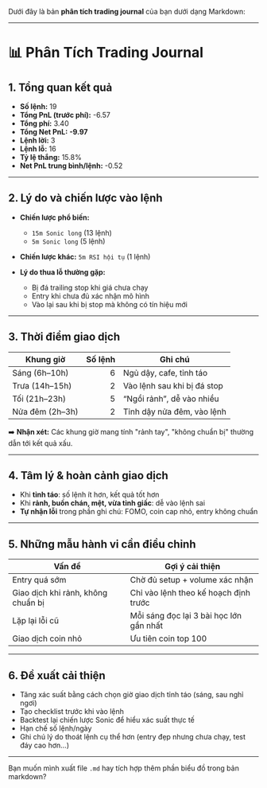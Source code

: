 Dưới đây là bản **phân tích trading journal** của bạn dưới dạng Markdown:

---

# 📊 Phân Tích Trading Journal

## 1. Tổng quan kết quả

* **Số lệnh:** 19
* **Tổng PnL (trước phí):** -6.57
* **Tổng phí:** 3.40
* **Tổng Net PnL:** **-9.97**
* **Lệnh lời:** 3
* **Lệnh lỗ:** 16
* **Tỷ lệ thắng:** 15.8%
* **Net PnL trung bình/lệnh:** -0.52

---

## 2. Lý do và chiến lược vào lệnh

* **Chiến lược phổ biến:**

  * `15m Sonic long` (13 lệnh)
  * `5m Sonic long` (5 lệnh)
* **Chiến lược khác:** `5m RSI hội tụ` (1 lệnh)
* **Lý do thua lỗ thường gặp:**

  * Bị đá trailing stop khi giá chưa chạy
  * Entry khi chưa đủ xác nhận mô hình
  * Vào lại sau khi bị stop mà không có tín hiệu mới

---

## 3. Thời điểm giao dịch

| Khung giờ       | Số lệnh | Ghi chú                     |
| --------------- | ------: | --------------------------- |
| Sáng (6h–10h)   |       6 | Ngủ dậy, cafe, tỉnh táo     |
| Trưa (14h–15h)  |       2 | Vào lệnh sau khi bị đá stop |
| Tối (21h–23h)   |       5 | “Ngồi rảnh”, dễ vào nhiều   |
| Nửa đêm (2h–3h) |       2 | Tỉnh dậy nửa đêm, vào lệnh  |

➡️ **Nhận xét:** Các khung giờ mang tính "rảnh tay", "không chuẩn bị" thường dẫn tới kết quả xấu.

---

## 4. Tâm lý & hoàn cảnh giao dịch

* Khi **tỉnh táo**: số lệnh ít hơn, kết quả tốt hơn
* Khi **rảnh, buồn chán, mệt, vừa tỉnh giấc**: dễ vào lệnh sai
* **Tự nhận lỗi** trong phần ghi chú: FOMO, coin cap nhỏ, entry không chuẩn

---

## 5. Những mẫu hành vi cần điều chỉnh

| Vấn đề                             | Gợi ý cải thiện                         |
| ---------------------------------- | --------------------------------------- |
| Entry quá sớm                      | Chờ đủ setup + volume xác nhận          |
| Giao dịch khi rảnh, không chuẩn bị | Chỉ vào lệnh theo kế hoạch định trước   |
| Lặp lại lỗi cũ                     | Mỗi sáng đọc lại 3 bài học lớn gần nhất |
| Giao dịch coin nhỏ                 | Ưu tiên coin top 100                    |

---

## 6. Đề xuất cải thiện

* Tăng xác suất bằng cách chọn giờ giao dịch tỉnh táo (sáng, sau nghỉ ngơi)
* Tạo checklist trước khi vào lệnh
* Backtest lại chiến lược Sonic để hiểu xác suất thực tế
* Hạn chế số lệnh/ngày
* Ghi chú lý do thoát lệnh cụ thể hơn (entry đẹp nhưng chưa chạy, test đáy cao hơn…)

---

Bạn muốn mình xuất file `.md` hay tích hợp thêm phần biểu đồ trong bản markdown?
